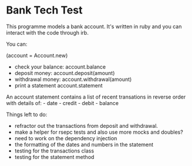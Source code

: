 # Bank Tech Test 

This programme models a bank account. It's written in ruby and you can interact with the code through irb. 

You can:

(account = Account.new)
- check your balance:   account.balance 
- deposit money:        account.deposit(amount)
- withdrawal money:     account.withdrawal(amount)        
- print a statement     account.statement

An account statement contains a list of recent transations in reverse order with details of: 
    - date
    - credit
    - debit
    - balance

Things left to do:
- refractor out the transactions from deposit and withdrawal.
- make a helper for rsepc tests and also use more mocks and doubles?
- need to work on the dependency injection 
- the formatting of the dates and numbers in the statement
- testing for the transactions class
- testing for the statement method 
